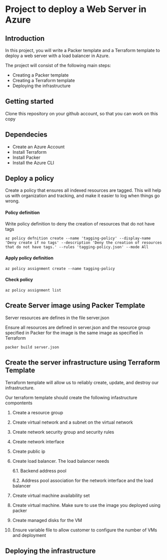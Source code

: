 # Project to deploy a Web Server in Azure
## Introduction
In this project, you will write a Packer template and a Terraform template to deploy a web server with a load balancer in Azure.

The project will consist of the following main steps: 
- Creating a Packer template
- Creating a Terraform template
- Deploying the infrastructure

## Getting started
Clone this repository on your github account, so that you can work on this copy

## Dependecies
- Create an Azure Account
- Install Terraform
- Install Packer
- Install the Azure CLI

## Deploy a policy
Create a policy that ensures all indexed resources are tagged. This will help us with organization and tracking, and make it easier to log when things go wrong.

#### Policy definition
Write policy definition to deny the creation of resources that do not have tags

`az policy defnition create --name 'tagging-policy' --display-name 'Deny create if no tags' --description 'Deny the creation of resources that do not have tags.' --rules 'tagging-policy.json' --mode All`

#### Apply policy definition
`az policy assignment create --name tagging-policy`

#### Check policy
`az policy assignment list`

## Create Server image using Packer Template
Server resources are defines in the file server.json

Ensure all resources are defined in server.json and the resource group specified in Packer for the image is the same image as specified in Terraform

`packer build server.json`

## Create the server infrastructure using Terraform Template
Terraform template will allow us to reliably create, update, and destroy our infrastructure. 

Our terraform template should create the following infastructure compontents
1. Create a resource group
2. Create virtual network and a subnet on the virtual network
3. Create network security group and security rules
4. Create network interface
5. Create public ip
6. Create load balancer. The load balancer needs

   6.1. Backend address pool
   
   6.2. Address pool association for the network interface and the load balancer
   
7. Create virtual machine availability set
8. Create virtual machine. Make sure to use the image you deployed using packer
9. Create managed disks for the VM
10. Ensure variable file to allow customer to configure the number of VMs and deployment

## Deploying the infrastructure





